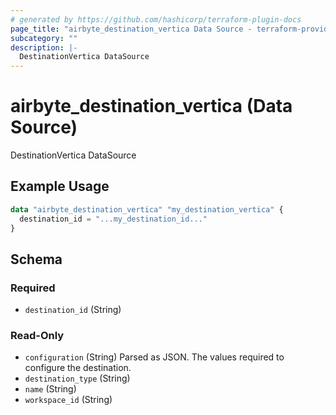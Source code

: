 ```yaml
---
# generated by https://github.com/hashicorp/terraform-plugin-docs
page_title: "airbyte_destination_vertica Data Source - terraform-provider-airbyte"
subcategory: ""
description: |-
  DestinationVertica DataSource
---
```


# airbyte_destination_vertica (Data Source)

DestinationVertica DataSource

## Example Usage

```terraform
data "airbyte_destination_vertica" "my_destination_vertica" {
  destination_id = "...my_destination_id..."
}
```

<!-- schema generated by tfplugindocs -->
## Schema

### Required

- `destination_id` (String)

### Read-Only

- `configuration` (String) Parsed as JSON.
The values required to configure the destination.
- `destination_type` (String)
- `name` (String)
- `workspace_id` (String)


